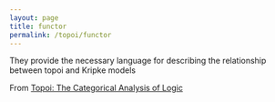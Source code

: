 ```yaml
---
layout: page
title: functor
permalink: /topoi/functor
---
```

They provide the necessary language for describing the relationship between topoi and Kripke models


From [Topoi: The Categorical Analysis of Logic](https://mathgloss.github.io/MathGloss/topoi.html)